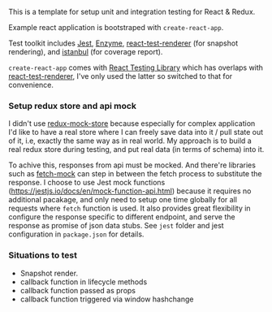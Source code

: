 This is a template for setup unit and integration testing for React & Redux.

Example react application is bootstraped with `create-react-app`.

Test toolkit includes [Jest](https://jestjs.io/docs/en/getting-started), [Enzyme](https://enzymejs.github.io/enzyme/), [react-test-renderer](https://reactjs.org/docs/test-renderer.html) (for snapshot rendering), and [istanbul](https://istanbul.js.org/) (for coverage report).

`create-react-app` comes with [React Testing Library](https://github.com/testing-library/react-testing-library) which has overlaps with [react-test-renderer](https://reactjs.org/docs/test-renderer.html), I've only used the latter so switched to that for convenience.

### Setup redux store and api mock
I didn't use [redux-mock-store](https://github.com/dmitry-zaets/redux-mock-store#readme) because especially for complex application I'd like to have a real store where I can freely save data into it / pull state out of it, i.e, exactly the same way as in real world. My approach is to build a real redux store during testing, and put real data (in terms of schema) into it.

To achive this, responses from api must be mocked. And there're libraries such as [fetch-mock](http://www.wheresrhys.co.uk/fetch-mock/) can step in between the fetch process to substitute the response. I choose to use Jest mock functions (https://jestjs.io/docs/en/mock-function-api.html) because it requires no additional pacakage, and only need to setup one time globally for all requests where `fetch` function is used. It also provides great flexibility in configure the response specific to different endpoint, and serve the response as promise of json data stubs. See `jest` folder and jest configuration in `package.json` for details.

### Situations to test
* Snapshot render.
* callback function in lifecycle methods
* callback function passed as props
* callback function triggered via window hashchange
